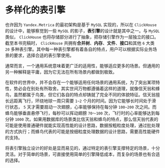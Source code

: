 # 多样化的表引擎

也许因为 `Yandex.Metrica` 的最初架构是基于 `MySQL` 实现的，所以在 `ClickHouse` 的设计中，能够察觉到一些 `MySQL` 的影子，**表引擎**的设计就是其中之一。与 `MySQL` 类似， `ClickHouse` 也将存储部分进行了抽象，把存储引擎作为一层独立的接口。截至本书完稿时， `ClickHouse` 共拥有**合并树**、**内存**、**文件**、**接口**和其他 `6` 大类 `20` 多种表引擎。其中每一种表引擎都有着各自的特点，用户可以根据实际业务场景的要求，选择合适的表引擎使用。

通常而言，一个通用系统意味着更广泛的适用性，能够适应更多的场景。但通用的另一种解释是平庸，因为它无法在所有场景内都做到极致。

在软件的世界中，并不会存在一个能够适用任何场景的通用系统，为了突出某项特性，势必会在别处有所取舍。其实世间万物都遵循着这样的道理，就像信天翁和蜂鸟，虽然都属于鸟类，但它们各自的特点却铸就了完全不同的体貌特征。信天翁擅长远距离飞行，环绕地球一周只需要 `1~2` 个月的时间。因为它能够长时间处于滑行状态， `5` 天才需要扇动一次翅膀，心率能够保持在每分钟 `100~200` 次之间。而蜂鸟能够垂直悬停飞行，每秒可以挥动翅膀 `70～100` 次，飞行时的心率能够达到每分钟 `1000` 次。如果用数据库的场景类比信天翁和蜂鸟的特点，那么信天翁代表的可能是使用普通硬件就能实现高性能的设计思路，数据按粗粒度处理，通过批处理的方式执行；而蜂鸟代表的可能是按细粒度处理数据的设计思路，需要高性能硬件的支持。

将表引擎独立设计的好处是显而易见的，通过特定的表引擎支撑特定的场景，十分灵活。对于简单的场景，可直接使用简单的引擎降低成本，而复杂的场景也有合适的选择。
